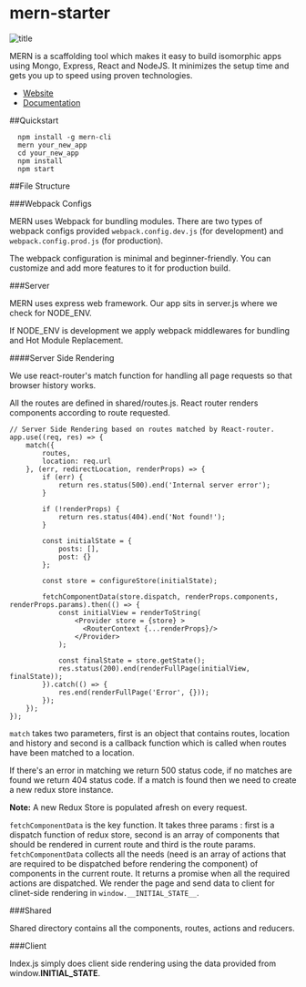 # mern-starter
![title](https://travis-ci.org/Hashnode/mern-starter.svg?branch=master)

MERN is a scaffolding tool which makes it easy to build isomorphic apps using Mongo, Express, React and NodeJS. It minimizes the setup time and gets you up to speed using proven technologies.

- [Website](http://mern.io)
- [Documentation](http://mern.io/documentaion.html)

##Quickstart

```
  npm install -g mern-cli
  mern your_new_app
  cd your_new_app
  npm install
  npm start
```

##File Structure

###Webpack Configs

MERN uses Webpack for bundling modules. There are two types of webpack configs provided `webpack.config.dev.js` (for development) and `webpack.config.prod.js` (for production).

The webpack configuration is minimal and beginner-friendly. You can customize and add more features to it for production build.

###Server

MERN uses express web framework. Our app sits in server.js where we check for NODE_ENV.

If NODE_ENV is development we apply webpack middlewares for bundling and Hot Module Replacement.

####Server Side Rendering

We use react-router's match function for handling all page requests so that browser history works.

All the routes are defined in shared/routes.js. React router renders components according to route requested.

```
// Server Side Rendering based on routes matched by React-router.
app.use((req, res) => {
    match({
        routes,
        location: req.url
    }, (err, redirectLocation, renderProps) => {
        if (err) {
            return res.status(500).end('Internal server error');
        }

        if (!renderProps) {
            return res.status(404).end('Not found!');
        }

        const initialState = {
            posts: [],
            post: {}
        };

        const store = configureStore(initialState);

        fetchComponentData(store.dispatch, renderProps.components, renderProps.params).then(() => {
            const initialView = renderToString( 
                <Provider store = {store} >
                  <RouterContext {...renderProps}/> 
                </Provider>
            );

            const finalState = store.getState();
            res.status(200).end(renderFullPage(initialView, finalState));
        }).catch(() => {
            res.end(renderFullPage('Error', {}));
        });
    });
});
```

`match` takes two parameters, first is an object that contains routes, location and history and second is a callback function which is called when routes have been matched to a location.

If there's an error in matching we return 500 status code, if no matches are found we return 404 status code. If a match is found then we need to create a new redux store instance.

**Note:** A new Redux Store is populated afresh on every request.

`fetchComponentData` is the key function. It takes three params : first is a dispatch function of redux store, second is an array of components that should be rendered in current route and third is the route params. `fetchComponentData` collects all the needs (need is an array of actions that are required to be dispatched before rendering the component) of components in the current route. It returns a promise when all the required actions are dispatched. We render the page and send data to client for clinet-side rendering in `window.__INITIAL_STATE__`.


###Shared

Shared directory contains all the components, routes, actions and reducers.

###Client

Index.js simply does client side rendering using the data provided from window.__INITIAL_STATE__.
